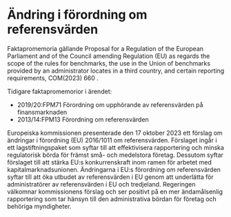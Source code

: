 # Ändring i förordning om referensvärden

Faktapromemoria gällande Proposal for a Regulation of the European Parliament and of the Council amending Regulation (EU) as regards the scope of the rules for benchmarks, the use in the Union of benchmarks provided by an administrator locates in a third country, and certain reporting requirements, COM(2023) 660 .

Tidigare faktapromemorior i ärendet:

* 2019/20:FPM71 Förordning om upphörande av referensvärden på finansmarknaden
* 2013/14:FPM13 Förordning om referensvärden

Europeiska kommissionen presenterade den 17 oktober 2023 ett förslag om ändringar i förordning (EU) 2016/1011 om referensvärden. Förslaget ingår i ett lagstiftningspaket som syftar till att effektivisera rapportering och minska regulatorisk börda för främst små- och medelstora företag. Dessutom syftar förslaget till att stärka EU:s konkurrenskraft inom ramen för arbetet med kapitalmarknadsunionen. Ändringarna i EU:s förordning om referensvärden syftar till att öka utbudet av referensvärden i EU genom att underlätta för administratörer av referensvärden i EU och tredjeland. Regeringen välkomnar kommissionens förslag och ser positivt på en mer ändamålsenlig rapportering som tar hänsyn till den administrativa bördan för företag och behöriga myndigheter.
